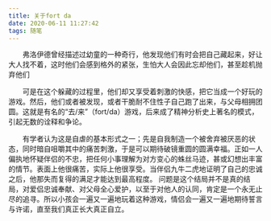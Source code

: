 ```yaml
---
title: 关于fort da
date: 2020-06-11 11:27:42
tags: 随笔
---
```

&emsp;&emsp;弗洛伊德曾经描述过幼童的一种奇行，他发现他们有时会把自己藏起来，好让大人找不着，这时他们会感到格外的紧张，生怕大人会因此忘却他们，甚至趁机抛弃他们

&emsp;&emsp;可是在这个躲藏的过程里，他们却又享受着刺激的快感，把它当成一个好玩的游戏。然后，他们或者被发现，或者干脆耐不住性子自己跑了出来，与父母相拥团圆。这就是有名的“去/来”（fort/da）游戏，后来成了精神分析史上著名的模式，引起无数的诠释和争论。

<!-- more -->

&emsp;&emsp;有学者认为这是自虐的基本形式之一；先是自我制造一个被舍弃被厌恶的状态，同时暗自咀嚼其中的痛苦刺激，于是可以期待破镜重圆的圆满幸福。正如一人偏执地怀疑伴侣的不忠，把任何小事理解为对方变心的蛛丝马迹，甚或幻想出丰富的情节。表面上他很痛苦，实际上他很享受。当伴侣九牛二虎地证明了自己的忠诚之后，他那失而复得的满足才能达到最高程度。 问题是这个结局并不是真的结局，对爱侣忠诚奉献、对父母全心爱护，以至于对他人的认同，肯定是一个永无止尽的追寻。所以小孩会一遍又一遍地玩着这种游戏，情侣会一遍又一遍地期待誓言与许诺，直至我们真正长大真正自立。